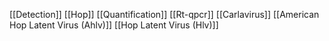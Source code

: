 [[Detection]]
[[Hop]]
[[Quantification]]
[[Rt-qpcr]]
[[Carlavirus]]
[[American Hop Latent Virus (Ahlv)]]
[[Hop Latent Virus (Hlv)]]
